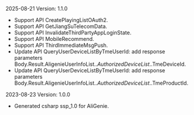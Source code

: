 2025-08-21 Version: 1.1.0
- Support API CreatePlayingListOAuth2.
- Support API GetJiangSuTelecomData.
- Support API InvalidateThirdPartyAppLoginState.
- Support API MobileRecommend.
- Support API ThirdImmediateMsgPush.
- Update API QueryUserDeviceListByTmeUserId: add response parameters Body.Result.AligenieUserInfoList.$.AuthorizedDeviceList.$.TmeDeviceId.
- Update API QueryUserDeviceListByTmeUserId: add response parameters Body.Result.AligenieUserInfoList.$.AuthorizedDeviceList.$.TmeProductId.


2023-08-23 Version: 1.0.0
- Generated csharp ssp_1.0 for AliGenie.

